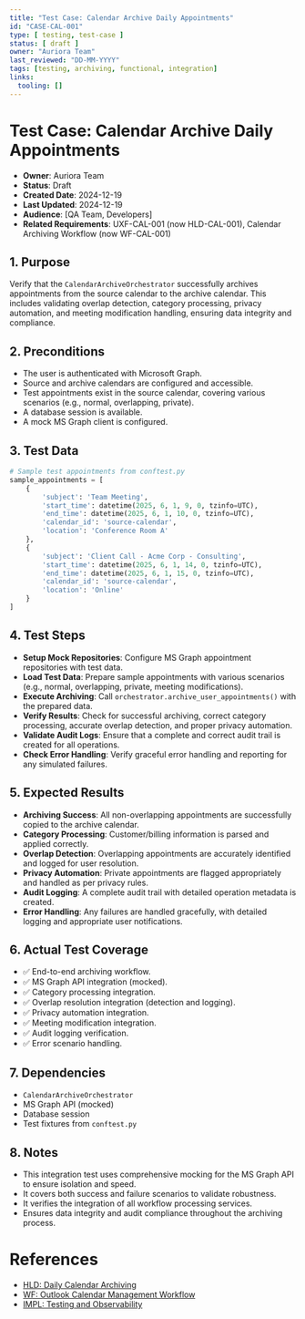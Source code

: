```yaml
---
title: "Test Case: Calendar Archive Daily Appointments"
id: "CASE-CAL-001"
type: [ testing, test-case ]
status: [ draft ]
owner: "Auriora Team"
last_reviewed: "DD-MM-YYYY"
tags: [testing, archiving, functional, integration]
links:
  tooling: []
---
```


# Test Case: Calendar Archive Daily Appointments

- **Owner**: Auriora Team
- **Status**: Draft
- **Created Date**: 2024-12-19
- **Last Updated**: 2024-12-19
- **Audience**: [QA Team, Developers]
- **Related Requirements**: UXF-CAL-001 (now HLD-CAL-001), Calendar Archiving Workflow (now WF-CAL-001)

## 1. Purpose

Verify that the `CalendarArchiveOrchestrator` successfully archives appointments from the source calendar to the archive calendar. This includes validating overlap detection, category processing, privacy automation, and meeting modification handling, ensuring data integrity and compliance.

## 2. Preconditions

-   The user is authenticated with Microsoft Graph.
-   Source and archive calendars are configured and accessible.
-   Test appointments exist in the source calendar, covering various scenarios (e.g., normal, overlapping, private).
-   A database session is available.
-   A mock MS Graph client is configured.

## 3. Test Data

```python
# Sample test appointments from conftest.py
sample_appointments = [
    {
        'subject': 'Team Meeting',
        'start_time': datetime(2025, 6, 1, 9, 0, tzinfo=UTC),
        'end_time': datetime(2025, 6, 1, 10, 0, tzinfo=UTC),
        'calendar_id': 'source-calendar',
        'location': 'Conference Room A'
    },
    {
        'subject': 'Client Call - Acme Corp - Consulting',
        'start_time': datetime(2025, 6, 1, 14, 0, tzinfo=UTC),
        'end_time': datetime(2025, 6, 1, 15, 0, tzinfo=UTC),
        'calendar_id': 'source-calendar',
        'location': 'Online'
    }
]
```

## 4. Test Steps

-   **Setup Mock Repositories**: Configure MS Graph appointment repositories with test data.
-   **Load Test Data**: Prepare sample appointments with various scenarios (e.g., normal, overlapping, private, meeting modifications).
-   **Execute Archiving**: Call `orchestrator.archive_user_appointments()` with the prepared data.
-   **Verify Results**: Check for successful archiving, correct category processing, accurate overlap detection, and proper privacy automation.
-   **Validate Audit Logs**: Ensure that a complete and correct audit trail is created for all operations.
-   **Check Error Handling**: Verify graceful error handling and reporting for any simulated failures.

## 5. Expected Results

-   **Archiving Success**: All non-overlapping appointments are successfully copied to the archive calendar.
-   **Category Processing**: Customer/billing information is parsed and applied correctly.
-   **Overlap Detection**: Overlapping appointments are accurately identified and logged for user resolution.
-   **Privacy Automation**: Private appointments are flagged appropriately and handled as per privacy rules.
-   **Audit Logging**: A complete audit trail with detailed operation metadata is created.
-   **Error Handling**: Any failures are handled gracefully, with detailed logging and appropriate user notifications.

## 6. Actual Test Coverage

-   ✅ End-to-end archiving workflow.
-   ✅ MS Graph API integration (mocked).
-   ✅ Category processing integration.
-   ✅ Overlap resolution integration (detection and logging).
-   ✅ Privacy automation integration.
-   ✅ Meeting modification integration.
-   ✅ Audit logging verification.
-   ✅ Error scenario handling.

## 7. Dependencies

-   `CalendarArchiveOrchestrator`
-   MS Graph API (mocked)
-   Database session
-   Test fixtures from `conftest.py`

## 8. Notes

-   This integration test uses comprehensive mocking for the MS Graph API to ensure isolation and speed.
-   It covers both success and failure scenarios to validate robustness.
-   It verifies the integration of all workflow processing services.
-   Ensures data integrity and audit compliance throughout the archiving process.

# References

-   [HLD: Daily Calendar Archiving](../2-architecture/HLD-CAL-001-Daily-Calendar-Archiving.md)
-   [WF: Outlook Calendar Management Workflow](../1-requirements/workflows/WF-Outlook-Calendar-Management.md)
-   [IMPL: Testing and Observability](../3-implementation/IMPL-Testing-And-Observability.md)
